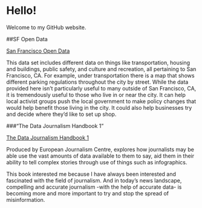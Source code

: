 # Hello!

Welcome to my GitHub website.


##SF Open Data

[San Francisco Open Data](https://datasf.org/opendata/)

This data set includes different data on things like transportation, 
housing and buildings, public safety, and culture and recreation, all 
pertaining to San Francisco, CA. For example, under transportation 
there is a map that shows different parking regulations throughout the 
city by street. While the data provided here isn’t particularly useful to 
many outside of San Francisco, CA, it is tremendously useful to those who 
live in or near the city. It can help local activist groups push the local 
government to make policy changes that would help benefit those living in 
the city. It could also help businesses try and decide where they’d like to set up shop.



###“The Data Journalism Handbook 1” 

[The Data Journalism Handbook 1](https://datajournalism.com/read/handbook/one)


Produced by European Journalism Centre, explores how journalists 
may be able use the vast amounts of data available to them to say, 
aid them in their ability to tell complex stories through use of things 
such as infographics.

This book interested me because I have always been interested and 
fascinated with the field of journalism. And in today’s news landscape, 
compelling and accurate journalism -with the help of accurate data- is 
becoming more and more important to try and stop the spread of misinformation.

